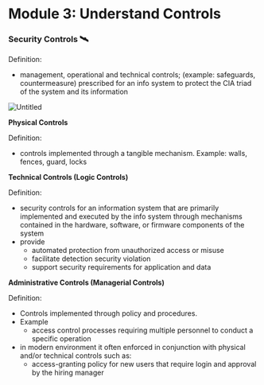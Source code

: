 # Module 3: Understand Controls

### Security Controls 🛰

Definition:

- management, operational and technical controls; (example: safeguards, countermeasure) prescribed for an info system to protect the CIA triad of the system and its information

![Untitled](https://prod-files-secure.s3.us-west-2.amazonaws.com/ee53c098-1147-4863-ac76-386e5e3ab25f/af7d7eb2-3730-4756-8e19-ac926dde4a58/Untitled.png)

**Physical Controls**

Definition:

- controls implemented through a tangible mechanism. Example: walls, fences, guard, locks

**Technical Controls (Logic Controls)**

Definition:

- security controls for an information system that are primarily implemented and executed by the info system through mechanisms contained in the hardware, software, or firmware components of the system
- provide
    - automated protection from unauthorized access or misuse
    - facilitate detection security violation
    - support security requirements for application and data

**Administrative Controls (Managerial Controls)**

Definition:

- Controls implemented through policy and procedures.
- Example
    - access control processes requiring multiple personnel to conduct a specific operation
- in modern environment it often enforced in conjunction with physical and/or technical controls such as:
    - access-granting policy for new users that require login and approval by the hiring manager
